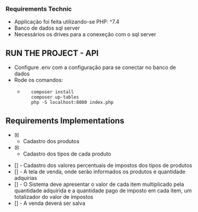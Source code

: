 ### Requirements Technic
- Applicação foi feita utilizando-se PHP: ^7.4
- Banco de dados sql server
- Necessários os drives para a conexeção com o sql server

## RUN THE PROJECT - API
- Configure .env com a configuração para se conectar no banco de dados
- Rode os comandos:
  - ```console
       composer install
       composer up-tables
       php -S localhost:8080 index.php
       ```

## Requirements Implementations

- [x] - Cadastro dos produtos
- [x] - Cadastro dos tipos de cada produto
- [] - Cadastro dos valores percentuais de impostos dos tipos de produtos
- [] - A tela de venda, onde serão informados os produtos e quantidade adquirias
- [] - O Sistema deve apresentar o valor de cada item multiplicado pela quantidade adquirida e a quantidade
       pago de imposto em cada item, um totalizador do valor de impostos
- [] - A venda deverá ser salva